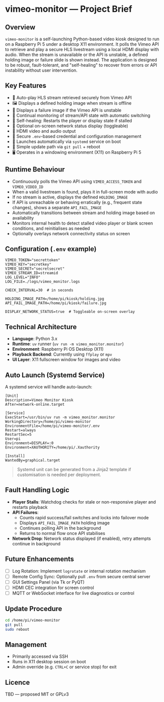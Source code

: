 # vimeo-monitor — Project Brief

## Overview

`vimeo-monitor` is a self-launching Python-based video kiosk designed to run on a Raspberry Pi 5 under a desktop X11 environment. It polls the Vimeo API to retrieve and play a secure HLS livestream using a local HDMI display with audio. When the stream is unavailable or the API is unstable, a defined holding image or failure slide is shown instead. The application is designed to be robust, fault-tolerant, and "self-healing" to recover from errors or API instability without user intervention.

## Key Features

- 🎥 Auto-play HLS stream retrieved securely from Vimeo API
- 🖼 Displays a defined holding image when stream is offline
- 🚫 Displays a failure image if the Vimeo API is unstable
- 🔄 Continual monitoring of stream/API state with automatic switching
- 🧠 Self-healing: Restarts the player or display state if stalled
- 📶 Optional on-screen network status display (toggleable)
- 📡 HDMI video and audio output
- 🔐 Secure `.env`-based credential and configuration management
- 🚀 Launches automatically via `systemd` service on boot
- 🔄 Simple update path via `git pull` + reboot
- 🖥 Operates in a windowing environment (X11) on Raspberry Pi 5

## Runtime Behaviour

- Continuously polls the Vimeo API using `VIMEO_ACCESS_TOKEN` and `VIMEO_VIDEO_ID`
- When a valid livestream is found, plays it in full-screen mode with audio
- If no stream is active, displays the defined `HOLDING_IMAGE`
- If API is unreachable or behaving erratically (e.g., frequent state changes), shows a separate `API_FAIL_IMAGE`
- Automatically transitions between stream and holding image based on availability
- Monitors internal health to detect stalled video player or blank screen conditions, and reinitialises as needed
- Optionally overlays network connectivity status on screen

## Configuration (`.env` example)

```env
VIMEO_TOKEN="secrettoken"
VIMEO_KEY="secretkey"
VIMEO_SECRET="secretsecret"
VIMEO_STREAM_ID=streamid
LOG_LEVEL="INFO"
LOG_FILE=./logs/vimeo_monitor.logs

CHECK_INTERVAL=30  # in seconds

HOLDING_IMAGE_PATH=/home/pi/kiosk/holding.jpg
API_FAIL_IMAGE_PATH=/home/pi/kiosk/failure.jpg

DISPLAY_NETWORK_STATUS=true  # Toggleable on-screen overlay
```

## Technical Architecture

- **Language**: Python 3.x
- **Runtime**: `uv` runner (`uv run -m vimeo_monitor.monitor`)
- **Environment**: Raspberry Pi OS Desktop (X11)
- **Playback Backend**: Currently using `ffplay` or `mpv`
- **UI Layer**: X11 fullscreen window for images and video

## Auto Launch (Systemd Service)

A systemd service will handle auto-launch:

```
[Unit]
Description=Vimeo Monitor Kiosk
After=network-online.target

[Service]
ExecStart=/usr/bin/uv run -m vimeo_monitor.monitor
WorkingDirectory=/home/pi/vimeo-monitor
EnvironmentFile=/home/pi/vimeo-monitor/.env
Restart=always
RestartSec=5
User=pi
Environment=DISPLAY=:0
Environment=XAUTHORITY=/home/pi/.Xauthority

[Install]
WantedBy=graphical.target
```

> Systemd unit can be generated from a Jinja2 template if customisation is needed per deployment.

## Fault Handling Logic

- **Player Stalls**: Watchdog checks for stale or non-responsive player and restarts playback
- **API Failures**:
  - Counts rapid success/fail switches and locks into failover mode
  - Displays `API_FAIL_IMAGE_PATH` holding image
  - Continues polling API in the background
  - Returns to normal flow once API stabilises
- **Network Drop**: Network status displayed (if enabled), retry attempts continue in background

## Future Enhancements

- [ ] Log Rotation: Implement `logrotate` or internal rotation mechanism
- [ ] Remote Config Sync: Optionally pull `.env` from secure central server
- [ ] GUI Settings Panel (via Tk or PyQT)
- [ ] HDMI CEC integration for screen control
- [ ] MQTT or WebSocket interface for live diagnostics or control

## Update Procedure

```sh
cd /home/pi/vimeo-monitor
git pull
sudo reboot
```

## Management

- Primarily accessed via SSH
- Runs in X11 desktop session on boot
- Admin override (e.g. `CTRL+C` or service stop) for exit

## Licence

TBD — proposed MIT or GPLv3
